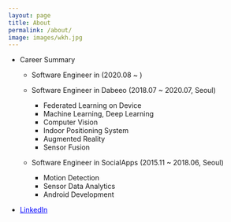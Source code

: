 ```yaml
---
layout: page
title: About
permalink: /about/
image: images/wkh.jpg
---
```


- Career Summary
    - Software Engineer in (2020.08 ~ )

    - Software Engineer in Dabeeo (2018.07 ~ 2020.07, Seoul)
        - Federated Learning on Device
        - Machine Learning, Deep Learning
        - Computer Vision
        - Indoor Positioning System
        - Augmented Reality
        - Sensor Fusion
    
    - Software Engineer in SocialApps (2015.11 ~ 2018.06, Seoul)
        - Motion Detection
        - Sensor Data Analytics
        - Android Development

- <p class="view"><a href="https://www.linkedin.com/in/wonki-hong-a90660191/" style="color:blue">LinkedIn</a></p> 